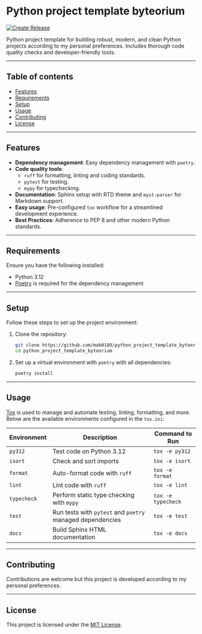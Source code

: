 # Python project template byteorium

[![Create Release](https://github.com/mab0189/python_project_template/actions/workflows/release.yml/badge.svg)](https://github.com/mab0189/python_project_template/actions/workflows/release.yml)

Python project template for building robust, modern, and clean Python projects according to my personal preferences. 
Includes thorough code quality checks and developer-friendly tools.

---

## Table of contents

- [Features](#features)
- [Requirements](#requirements)
- [Setup](#setup)
- [Usage](#usage)
- [Contributing](#contributing)
- [License](#license)

---

## Features

- **Dependency management**: Easy dependency management with `poetry`.
- **Code quality tools**: 
  - `ruff` for formatting, linting and coding standards.
  - `pytest` for testing.
  - `mypy` for typechecking.
- **Documentation**: Sphinx setup with RTD theme and `myst-parser` for Markdown support.
- **Easy usage**: Pre-configured `tox` workflow for a streamlined development experience.
- **Best Practices**: Adherence to PEP 8 and other modern Python standards.

---

## Requirements

Ensure you have the following installed:

- Python 3.12
- [Poetry](https://python-poetry.org/) is required for the dependency management

---

## Setup

Follow these steps to set up the project environment:

1. Clone the repository:
   ```bash
   git clone https://github.com/mab0189/python_project_template_byteorium.git
   cd python_project_template_byteorium
   ```
   
2. Set up a virtual environment with  `poetry` with all dependencies:
   ```bash
   poetry install
   ```

---

## Usage

[Tox](https://tox.readthedocs.io/) is used to manage and automate testing, linting, formatting, and more. 
Below are the available environments configured in the `tox.ini`:

| Environment     | Description                                               | Command to Run         |
|-----------------|-----------------------------------------------------------|------------------------|
| `py312`         | Test code on Python 3.12                                  | `tox -e py312`         |
| `isort`         | Check and sort imports                                    | `tox -e isort`         |
| `format`        | Auto-format code with `ruff`                              | `tox -e format`        |     
| `lint`          | Lint code with `ruff`                                     | `tox -e lint`          |
| `typecheck`     | Perform static type checking with `mypy`                  | `tox -e typecheck`     |
| `test`          | Run tests with `pytest` and `poetry` managed dependencies | `tox -e test`          |
| `docs`          | Build Sphinx HTML documentation                           | `tox -e docs`          |

---

## Contributing

Contributions are welcome but this project is developed according to my personal preferences.

---

## License

This project is licensed under the [MIT License](LICENSE).
